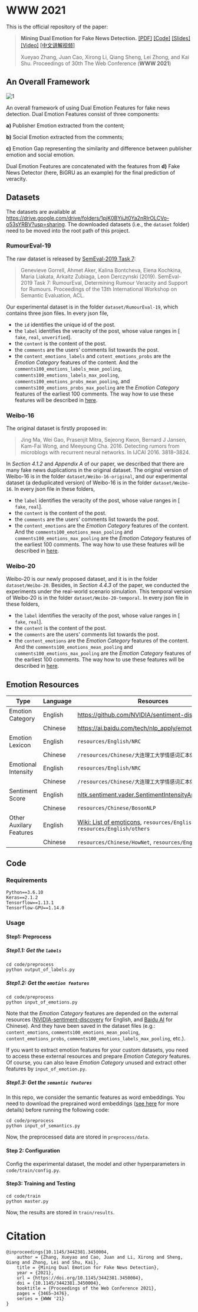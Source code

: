 # WWW 2021

This is the official repository of the paper:

> **Mining Dual Emotion for Fake News Detection.** [[PDF]](https://www.zhangxueyao.com/assets/www2021-dual-emotion-paper.pdf) [[Code]](https://github.com/RMSnow/WWW2021) [[Slides]](https://www.zhangxueyao.com/assets/www2021-dual-emotion-slides.pdf) [[Video]](https://www.zhangxueyao.com/assets/www2021-dual-emotion-video.mp4) [[中文讲解视频]](https://www.bilibili.com/video/BV13o4y1m7c3)
>
> Xueyao Zhang, Juan Cao, Xirong Li, Qiang Sheng, Lei Zhong, and Kai Shu. Proceedings of 30th The Web Conference (**WWW 2021**)

## An Overall Framework

![1](https://github.com/RMSnow/WWW2021/blob/master/framework.png)

An overall framework of using Dual Emotion Features for fake news detection. Dual Emotion Features consist of three components: 

**a)** Publisher Emotion extracted from the content; 

**b)** Social Emotion extracted from the comments; 

**c)** Emotion Gap representing the similarity and difference between publisher emotion and social emotion.

Dual Emotion Features are concatenated with the features from **d)** Fake News Detector (here, BiGRU as an example) for the final prediction of veracity.

## Datasets

The datasets are available at https://drive.google.com/drive/folders/1pjK0BYiiJt0Ya2nRIrOLCVo-o53sYRBV?usp=sharing. The downloaded datasets (i.e., the  `dataset` folder) need to be moved into the root path of this project.

### RumourEval-19

The raw dataset is released by [SemEval-2019 Task 7](https://competitions.codalab.org/competitions/19938#learn_the_details-overview):

> Genevieve Gorrell, Ahmet Aker, Kalina Bontcheva, Elena Kochkina, Maria Liakata, Arkaitz Zubiaga, Leon Derczynski (2019). SemEval-2019 Task 7: RumourEval, Determining Rumour Veracity and Support for Rumours. Proceedings of the 13th International Workshop on Semantic Evaluation, ACL.

Our experimental dataset is in the folder `dataset/RumourEval-19`, which contains three json files. In every json file,

- the `id` identifies the unique id of the post.
- the `label` identifies the veracity of the post, whose value ranges in [ `fake`,  `real`, `unverified`]. 
- the `content` is the content of the post.
- the `comments` are the users' comments list towards the post.
- the `content_emotions_labels` and `cotent_emotions_probs` are the *Emotion Category* features of the content. And the `comments100_emotions_labels_mean_pooling`, `comments100_emotions_labels_max_pooling`, `comments100_emotions_probs_mean_pooling`, and `comments100_emotions_probs_max_pooling` are the *Emotion Category* features of the earliest 100 comments. The way how to use these features will be described in [here](https://github.com/RMSnow/WWW2021#step12-get-the-emotion-features).

### Weibo-16

The original dataset is firstly proposed in:

> Jing Ma, Wei Gao, Prasenjit Mitra, Sejeong Kwon, Bernard J Jansen, Kam-Fai Wong, and Meeyoung Cha. 2016. Detecting rumors from microblogs with recurrent neural networks. In IJCAI 2016. 3818–3824.

In *Section 4.1.2* and *Appendix A* of our paper, we described that there are many fake news duplications in the original dataset. The original version of Weibo-16 is in the folder `dataset/Weibo-16-original`, and our experimental dataset (a deduplicated version) of Weibo-16 is in the folder `dataset/Weibo-16`. In every json file in these folders, 

- the `label` identifies the veracity of the post, whose value ranges in [ `fake`,  `real`]. 
- the `content` is the content of the post.
- the `comments` are the users' comments list towards the post.
- the `content_emotions` are the *Emotion Category* features of the content. And the `comments100_emotions_mean_pooling` and `comments100_emotions_max_pooling` are the *Emotion Category* features of the earliest 100 comments. The way how to use these features will be described in [here](https://github.com/RMSnow/WWW2021#step12-get-the-emotion-features).

### Weibo-20

Weibo-20 is our newly proposed dataset, and it is in the folder `dataset/Weibo-20`. Besides, in *Section 4.4.3* of the paper, we conducted the experiments under the real-world scenario simulation. This temporal version of Weibo-20 is in the folder `dataset/Weibo-20-temporal`. In every json file in these folders, 

- the `label` identifies the veracity of the post, whose value ranges in [ `fake`,  `real`]. 
- the `content` is the content of the post.
- the `comments` are the users' comments list towards the post.
- the `content_emotions` are the *Emotion Category* features of the content. And the `comments100_emotions_mean_pooling` and `comments100_emotions_max_pooling` are the *Emotion Category* features of the earliest 100 comments. The way how to use these features will be described in [here](https://github.com/RMSnow/WWW2021#step12-get-the-emotion-features).

## Emotion Resources

| Type                    | Language | Resources                                                    |
| ----------------------- | -------- | ------------------------------------------------------------ |
| Emotion Category        | English  | https://github.com/NVIDIA/sentiment-discovery                |
|                         | Chinese  | https://ai.baidu.com/tech/nlp_apply/emotion_detection        |
| Emotion Lexicon         | English  | `resources/English/NRC`                                      |
|                         | Chinese  | `/resources/Chinese/大连理工大学情感词汇本体库`              |
| Emotional Intensity     | English  | `resources/English/NRC`                                      |
|                         | Chinese  | `/resources/Chinese/大连理工大学情感词汇本体库`              |
| Sentiment Score         | English  | [nltk.sentiment.vader.SentimentIntensityAnalyzer](https://www.nltk.org/api/nltk.sentiment.html#nltk.sentiment.vader.SentimentIntensityAnalyzer) |
|                         | Chinese  | `resources/Chinese/BosonNLP`                                 |
| Other Auxilary Features | English  | [Wiki: List of emoticons](https://en.wikipedia.org/wiki/List_of_emoticons), `resources/English/HowNet`, `resources/English/others` |
|                         | Chinese  | `resources/Chinese/HowNet`, `resources/English/others`       |

## Code

### Requirements

```
Python==3.6.10
Keras==2.1.2
Tensorflow==1.13.1
Tensorflow-GPU==1.14.0
```

### Usage

#### Step1: Preprocess

##### Step1.1: Get the `labels`

```
cd code/preprocess
python output_of_labels.py
```

##### Step1.2: Get the `emotion features`

```
cd code/preprocess
python input_of_emotions.py
```

Note that the *Emotion Category* features are depended on the external resources ([NVIDIA-sentiment-discovery](https://github.com/NVIDIA/sentiment-discovery) for English, and [Baidu AI](https://ai.baidu.com/tech/nlp_apply/emotion_detection) for Chinese). And they have been saved in the dataset files (e.g.: `content_emotions`, `comments100_emotions_mean_pooling`, `content_emotions_probs`, `comments100_emotions_labels_max_pooling`, etc.). 

If you want to extract emotion features for your custom datasets, you need to access these external resources and prepare *Emotion Category* features. Of course,  you can also leave *Emotion Category* unused and extract other features by `input_of_emotion.py`.

##### Step1.3: Get the `semantic features`

In this repo, we consider the semantic features as word embeddings. You need to download the preprained word embeddings ([see here](https://github.com/RMSnow/WWW2021/blob/master/word-embedding/readme.md) for more details) before running the following code:

```
cd code/preprocess
python input_of_semantics.py
```

Now, the preprocessed data are stored in `preprocess/data`.

#### Step 2: Configuration

Config the experimental dataset, the model and other hyperparameters in `code/train/config.py`.

#### Step3: Training and Testing

```
cd code/train
python master.py
```

Now, the results are stored in `train/results`.

# Citation

```
@inproceedings{10.1145/3442381.3450004,
    author = {Zhang, Xueyao and Cao, Juan and Li, Xirong and Sheng, Qiang and Zhong, Lei and Shu, Kai},
    title = {Mining Dual Emotion for Fake News Detection},
    year = {2021},
    url = {https://doi.org/10.1145/3442381.3450004},
    doi = {10.1145/3442381.3450004},
    booktitle = {Proceedings of the Web Conference 2021},
    pages = {3465–3476},
    series = {WWW '21}
}
```

